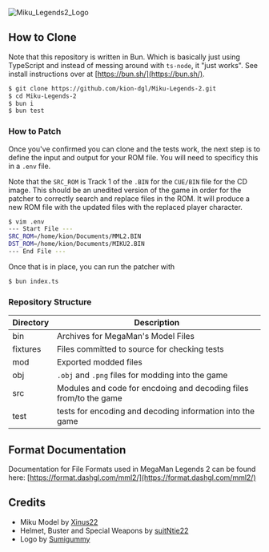 ![Miku_Legends2_Logo](https://github.com/user-attachments/assets/8c32c8fc-444b-4f93-b298-6d3a05ea6d1c)

## How to Clone

Note that this repository is written in Bun. Which is basically just using TypeScript and instead of messing around with `ts-node`, it "just works". 
See install instructions over at [https://bun.sh/](https://bun.sh/). 

```bash
$ git clone https://github.com/kion-dgl/Miku-Legends-2.git
$ cd Miku-Legends-2
$ bun i
$ bun test
```

### How to Patch

Once you've confirmed you can clone and the tests work, the next step is to define the input and output for your ROM file.
You will need to specificy this in a `.env` file.

Note that the `SRC_ROM` is Track 1 of the `.BIN` for the `CUE/BIN` file for the CD image. This should be an unedited version
of the game in order for the patcher to correctly search and replace files in the ROM. It will produce a new ROM file with
the updated files with the replaced player character.

```bash
$ vim .env
--- Start File ---
SRC_ROM=/home/kion/Documents/MML2.BIN
DST_ROM=/home/kion/Documents/MIKU2.BIN
--- End File ---
```

Once that is in place, you can run the patcher with 

```bash
$ bun index.ts
```

### Repository Structure


| Directory | Description | 
| ---- | ------ | 
| bin | Archives for MegaMan's Model Files |
| fixtures | Files committed to source for checking tests |
| mod | Exported modded files |
| obj | `.obj` and `.png` files for modding into the game|
| src | Modules and code for encdoing and decoding files from/to the game |
| test | tests for encoding and decoding information into the game |


## Format Documentation

Documentation for File Formats used in MegaMan Legends 2 can be found here: [https://format.dashgl.com/mml2/](https://format.dashgl.com/mml2/)

## Credits

- Miku Model by [Xinus22](https://x.com/xinus22)
- Helmet, Buster and Special Weapons by [suitNtie22](https://x.com/suitNtie22)
- Logo by [Sumigummy](https://x.com/SumiGummy)

